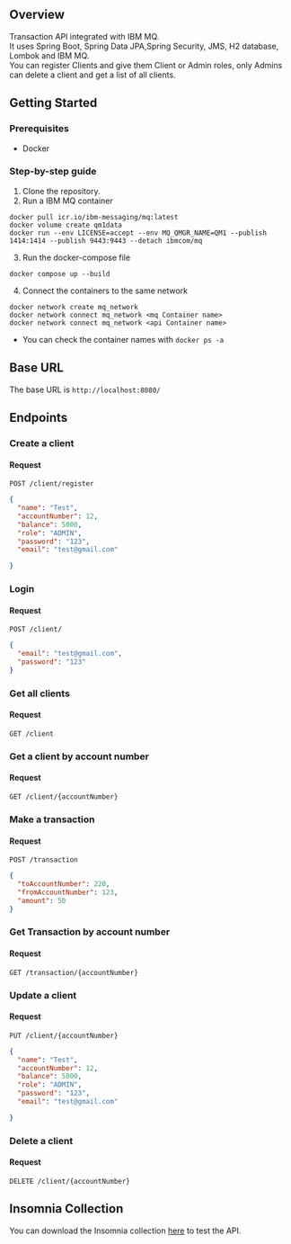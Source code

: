 ## Overview
Transaction API integrated with IBM MQ.\
It uses Spring Boot, Spring Data JPA,Spring Security, JMS, H2 database, Lombok and IBM MQ.\
You can register Clients and give them Client or Admin roles, only Admins can delete a client and get a list of all clients.


## Getting Started
### Prerequisites
- Docker

### Step-by-step guide
1. Clone the repository.
2. Run a IBM MQ container
```shell
docker pull icr.io/ibm-messaging/mq:latest
docker volume create qm1data
docker run --env LICENSE=accept --env MQ_QMGR_NAME=QM1 --publish 1414:1414 --publish 9443:9443 --detach ibmcom/mq
```
3. Run the docker-compose file
```shell
docker compose up --build
```
4. Connect the containers to the same network
```shell
docker network create mq_network
docker network connect mq_network <mq Container name>
docker network connect mq_network <api Container name>
```
* You can check the container names with `docker ps -a`
## Base URL
The base URL  is `http://localhost:8080/`

## Endpoints
### Create a client
#### Request
```http
POST /client/register
```
```json
{
  "name": "Test",
  "accountNumber": 12,
  "balance": 5000,
  "role": "ADMIN",
  "password": "123",
  "email": "test@gmail.com"

}
```
### Login
#### Request
```http
POST /client/
```
```json
{
  "email": "test@gmail.com",
  "password": "123"
}
```
### Get all clients
#### Request
```http
GET /client
```

### Get a client by account number
#### Request
```http
GET /client/{accountNumber}
```

### Make a transaction
#### Request
```http
POST /transaction
```
```json
{
  "toAccountNumber": 220,
  "fromAccountNumber": 123,
  "amount": 50
}
```
### Get Transaction by account number
#### Request
```http
GET /transaction/{accountNumber}
```

### Update a client
#### Request
```http
PUT /client/{accountNumber}
```
```json
{
  "name": "Test",
  "accountNumber": 12,
  "balance": 5000,
  "role": "ADMIN",
  "password": "123",
  "email": "test@gmail.com"

}
```

### Delete a client
#### Request
```http
DELETE /client/{accountNumber}
```
## Insomnia Collection
You can download the Insomnia collection [here](https://github.com/fregnani2/java-mq/blob/main/collection.json) to test the API.

